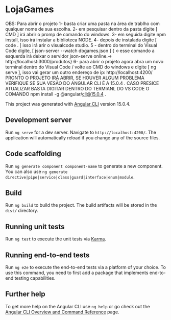 # LojaGames
OBS: Para abrir o projeto
1- basta criar uma pasta na área de trablho com qualquer nome de sua escolha.
2- em pesquisar dentro da pasta digite [ CMD ] irá abrir o promp de comando do windows.
3- em seguida digite  npm install, isso irá instalar a biblioteca NODE.
4- depois de instalada digite [ code . ] isso irá arir o visualcode studio.
5 - dentro do terminal do Visual Code digite, [ json-server --watch dbgames.json ]    { <-esse comando a esquerda irá deixar o servidor json-serve online.-> http://localhost:3000/produtos}
6- para abrir o projeto agora abra um novo terminal dentro do Visual Code / volte ao CMD do windows e digite [ ng serve ], isso vai gerar um outro endereço de ip:  http://localhost:4200/
PRONTO O PROJETO IRÁ ABRIR, SE HOUVER ALGUM PROBLEMA VERIFIQUE SE SUA VESÃO DO ANGULAR CLI É A 15.0.4     .
CASO PRESICE ATUALIZAR BASTA DIGITAR DENTRO DO TERMIANL DO VS CODE O COMANDO npm install -g @angular/cli@15.0.4     .


This project was generated with [Angular CLI](https://github.com/angular/angular-cli) version 15.0.4.

## Development server

Run `ng serve` for a dev server. Navigate to `http://localhost:4200/`. The application will automatically reload if you change any of the source files.

## Code scaffolding

Run `ng generate component component-name` to generate a new component. You can also use `ng generate directive|pipe|service|class|guard|interface|enum|module`.

## Build

Run `ng build` to build the project. The build artifacts will be stored in the `dist/` directory.

## Running unit tests

Run `ng test` to execute the unit tests via [Karma](https://karma-runner.github.io).

## Running end-to-end tests

Run `ng e2e` to execute the end-to-end tests via a platform of your choice. To use this command, you need to first add a package that implements end-to-end testing capabilities.

## Further help

To get more help on the Angular CLI use `ng help` or go check out the [Angular CLI Overview and Command Reference](https://angular.io/cli) page.
